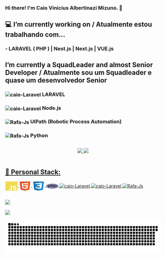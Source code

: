 ### Hi there! I'm Caio Vinicius Albertinazi Mizuno.  👋



## 💻 I’m currently working on / Atualmente estou trabalhando com...
### - LARAVEL ( PHP ) | Nest.js | Next.js | VUE.js

## I’m currently a SquadLeader and almost Senior Developer  / Atualmente sou um Squadleader e quase um desenvolvedor Senior 
###  <img align="center" alt="caio-Laravel" height="20" width="20" src="https://laravel.com/img/logomark.min.svg"> LARAVEL
###  <img align="center" alt="caio-Laravel" height="20" width="20" src="https://seeklogo.com/images/N/nodejs-logo-FBE122E377-seeklogo.com.png"> Node.js
###  <img align="center" alt="Rafa-Js" height="40" width="40" src="https://encrypted-tbn0.gstatic.com/images?q=tbn:ANd9GcSEJEQBlFlKVOBiPQ77MEyKDLD0b6za-pr49A&usqp=CAU"> UIPath (Robotic Process Automation)
###  <img align="center" alt="Rafa-Js" height="40" width="40" src="https://ouch-cdn2.icons8.com/bl9xOqdFsrPmb0M5HsMQp-6cGpZgx4VTtIFC2ZrCLh0/rs:fit:456:456/czM6Ly9pY29uczgu/b3VjaC1wcm9kLmFz/c2V0cy9wbmcvNjg2/LzdmMWM2NmVmLWM5/MzUtNDZkNy1hMWMz/LTcwYWFmYzA2MzEy/Zi5wbmc.png"> Python
##

<div align="center">
  <a href="https://caio-mizuno.github.io/Portifolio.io/">
  <img height="180em" src="https://github-readme-stats.vercel.app/api?username=Caio-mizuno&show_icons=true&theme=calm&include_all_commits=true&count_private=true"/>
  <img height="180em" src="https://github-readme-stats.vercel.app/api/top-langs/?username=Caio-mizuno&layout=compact&langs_count=7&theme=calm"/>
</div>

  
<div style="display: inline_block"><br>
  <h2>📌 Personal Stack:</h2>
  <img align="center" alt="Rafa-Js" height="30" width="40" 
       src="https://raw.githubusercontent.com/devicons/devicon/master/icons/javascript/javascript-plain.svg">
  <img align="center" alt="caio-HTML" height="30" width="40" 
       src="https://raw.githubusercontent.com/devicons/devicon/master/icons/html5/html5-original.svg">
  <img align="center" alt="caio-CSS" height="30" width="40" 
       src="https://raw.githubusercontent.com/devicons/devicon/master/icons/css3/css3-original.svg">
  <img align="center" alt="caio-PHP" height="30" width="40"
       src="https://raw.githubusercontent.com/devicons/devicon/master/icons/php/php-original.svg">
  <img align="center" alt="caio-Laravel" height="30" width="40" src="https://laravel.com/img/logomark.min.svg">
  <img align="center" alt="caio-Laravel" height="30" width="30" 
       src="https://upload.wikimedia.org/wikipedia/commons/thumb/0/09/Wordpress-Logo.svg/2048px-Wordpress-Logo.svg.png">
  <img align="center" alt="Rafa-Js" height="40" width="40" 
       src="https://encrypted-tbn0.gstatic.com/images?q=tbn:ANd9GcSEJEQBlFlKVOBiPQ77MEyKDLD0b6za-pr49A&usqp=CAU">
</div>
  
  
##
 
<div> 
  
  <a href="https://www.instagram.com/caio_mizuno/" target="_blank"><img src="https://img.shields.io/badge/-Instagram-%23E4405F?style=for-the-badge&logo=instagram&logoColor=white" target="_blank"></a>
  
 
  <a href="https://www.linkedin.com/in/caio-mizuno/" target="_blank"><img src="https://img.shields.io/badge/-LinkedIn-%230077B5?style=for-the-badge&logo=linkedin&logoColor=white" target="_blank"></a> 
 
  ![Snake animation](https://github.com/Caio-mizuno/Caio-mizuno/blob/output/github-contribution-grid-snake.svg)
 
</div>
